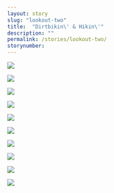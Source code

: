 ```yaml
---
layout: story
slug: "lookout-two"
title:  "Dirtbikin\' & Hikin\'"
description: ""
permalink: /stories/lookout-two/
storynumber: 
---
```

![](/images/{{page.slug}}/1281.jpg)

![](/images/{{page.slug}}/1284.jpg)

![](/images/{{page.slug}}/1289.jpg)

![](/images/{{page.slug}}/1290.jpg)

![](/images/{{page.slug}}/1327.jpg)

![](/images/{{page.slug}}/1353.jpg)

![](/images/{{page.slug}}/1364.jpg)

![](/images/{{page.slug}}/1367.jpg)

![](/images/{{page.slug}}/1382.jpg)

![](/images/{{page.slug}}/1389.jpg)

